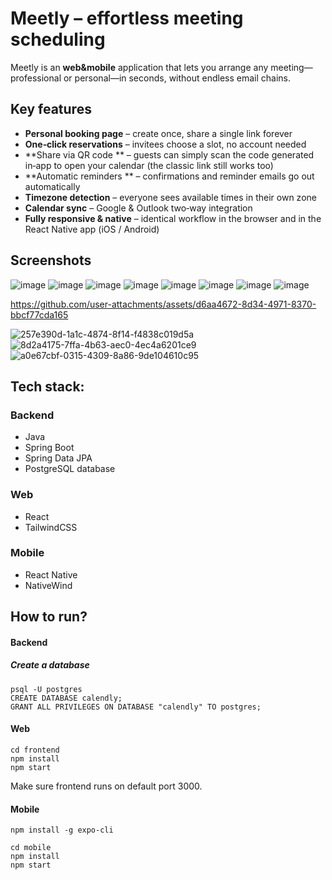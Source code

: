 # Meetly – effortless meeting scheduling
Meetly is an  **web&mobile** application that lets you arrange any meeting—professional or personal—in seconds, without endless email chains.

## Key features
- **Personal booking page** – create once, share a single link forever
- **One‑click reservations** – invitees choose a slot, no account needed
- **Share via QR code ** – guests can simply scan the code generated in‑app to open your calendar (the classic link   still works too)
- **Automatic reminders ** – confirmations and reminder emails go out automatically
- **Timezone detection** – everyone sees available times in their own zone
- **Calendar sync** – Google & Outlook two‑way integration
- **Fully responsive & native** – identical workflow in the browser and in the React Native app (iOS / Android)

## Screenshots
![image](https://github.com/user-attachments/assets/47aef817-3e3b-4dca-9248-ad4c17438477)
![image](https://github.com/user-attachments/assets/10bd1741-e31c-4c0a-a1e4-ad7601310df5)
![image](https://github.com/user-attachments/assets/fdadf5b8-70a0-4038-a481-be39e8b82622)
![image](https://github.com/user-attachments/assets/4e934e07-f2f3-4e43-a323-d23adbaa1973)
![image](https://github.com/user-attachments/assets/0db6e793-fc0d-4e37-9ea3-5bbcda51144d)
![image](https://github.com/user-attachments/assets/a9e014bf-b7f6-45dd-aef1-36cefa23e4f0)
![image](https://github.com/user-attachments/assets/62011593-6c4d-4881-898e-32187d4e2882)
![image](https://github.com/user-attachments/assets/3775d4a9-02ba-4aae-9de1-58616ffc059e)

https://github.com/user-attachments/assets/d6aa4672-8d34-4971-8370-bbcf77cda165

![257e390d-1a1c-4874-8f14-f4838c019d5a](https://github.com/user-attachments/assets/cf14275a-b217-4eec-81fb-aa97bc1018bc)
![8d2a4175-7ffa-4b63-aec0-4ec4a6201ce9](https://github.com/user-attachments/assets/f36780d2-39dc-4f7e-816d-4d2521fc1c1f)
![a0e67cbf-0315-4309-8a86-9de104610c95](https://github.com/user-attachments/assets/2a19f1ca-08c0-417e-8b5f-75aa1d860481)

## Tech stack:

### Backend
- Java
- Spring Boot
- Spring Data JPA
- PostgreSQL database

### Web
- React
- TailwindCSS

### Mobile
- React Native
- NativeWind

## How to run?

#### Backend
##### Create a database
```
psql -U postgres
CREATE DATABASE calendly;
GRANT ALL PRIVILEGES ON DATABASE "calendly" TO postgres;
```

#### Web
```
cd frontend
npm install
npm start
```
Make sure frontend runs on default port 3000.

#### Mobile
```
npm install -g expo-cli
```

```
cd mobile
npm install
npm start
```
